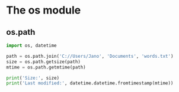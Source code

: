 # The os module 


## os.path

```python
import os, datetime

path = os.path.join('C://Users/Jano', 'Documents', 'words.txt')
size = os.path.getsize(path)
mtime = os.path.getmtime(path)

print('Size:', size)
print('Last modified:', datetime.datetime.fromtimestamp(mtime))
```
